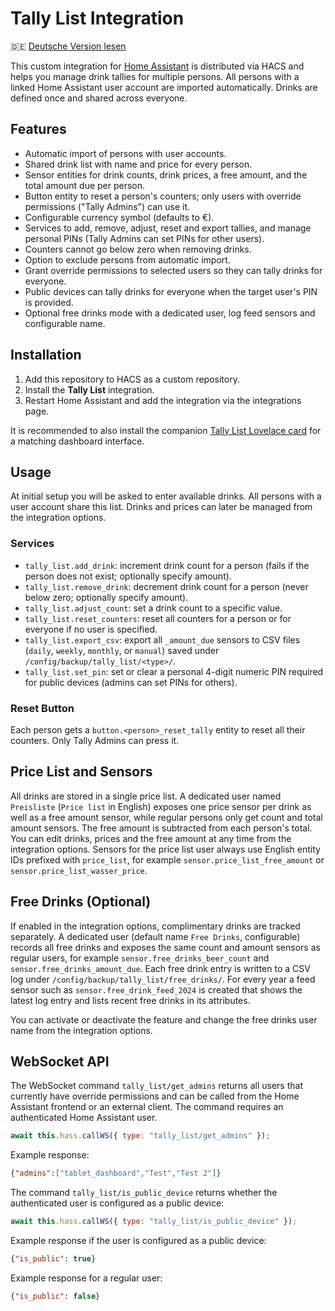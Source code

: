 # Tally List Integration

🇩🇪 [Deutsche Version lesen](README.de.md)

This custom integration for [Home Assistant](https://www.home-assistant.io/) is distributed via HACS and helps you manage drink tallies for multiple persons. All persons with a linked Home Assistant user account are imported automatically. Drinks are defined once and shared across everyone.

## Features

- Automatic import of persons with user accounts.
- Shared drink list with name and price for every person.
- Sensor entities for drink counts, drink prices, a free amount, and the total amount due per person.
- Button entity to reset a person's counters; only users with override permissions ("Tally Admins") can use it.
- Configurable currency symbol (defaults to €).
- Services to add, remove, adjust, reset and export tallies, and manage personal PINs (Tally Admins can set PINs for other users).
- Counters cannot go below zero when removing drinks.
- Option to exclude persons from automatic import.
- Grant override permissions to selected users so they can tally drinks for everyone.
- Public devices can tally drinks for everyone when the target user's PIN is provided.
- Optional free drinks mode with a dedicated user, log feed sensors and configurable name.

## Installation

1. Add this repository to HACS as a custom repository.
2. Install the **Tally List** integration.
3. Restart Home Assistant and add the integration via the integrations page.

It is recommended to also install the companion [Tally List Lovelace card](https://github.com/Spider19996/ha-tally-list-lovelace) for a matching dashboard interface.

## Usage

At initial setup you will be asked to enter available drinks. All persons with a user account share this list. Drinks and prices can later be managed from the integration options.

### Services

- `tally_list.add_drink`: increment drink count for a person (fails if the person does not exist; optionally specify amount).
- `tally_list.remove_drink`: decrement drink count for a person (never below zero; optionally specify amount).
- `tally_list.adjust_count`: set a drink count to a specific value.
- `tally_list.reset_counters`: reset all counters for a person or for everyone if no user is specified.
- `tally_list.export_csv`: export all `_amount_due` sensors to CSV files (`daily`, `weekly`, `monthly`, or `manual`) saved under `/config/backup/tally_list/<type>/`.
- `tally_list.set_pin`: set or clear a personal 4-digit numeric PIN required for public devices (admins can set PINs for others).

### Reset Button

Each person gets a `button.<person>_reset_tally` entity to reset all their counters. Only Tally Admins can press it.

## Price List and Sensors

All drinks are stored in a single price list. A dedicated user named `Preisliste` (`Price list` in English) exposes one price sensor per drink as well as a free amount sensor, while regular persons only get count and total amount sensors. The free amount is subtracted from each person's total. You can edit drinks, prices and the free amount at any time from the integration options.
Sensors for the price list user always use English entity IDs prefixed with `price_list`, for example `sensor.price_list_free_amount` or `sensor.price_list_wasser_price`.

## Free Drinks (Optional)

If enabled in the integration options, complimentary drinks are tracked separately.
A dedicated user (default name `Free Drinks`, configurable) records all free
drinks and exposes the same count and amount sensors as regular users, for
example `sensor.free_drinks_beer_count` and `sensor.free_drinks_amount_due`.
Each free drink entry is written to a CSV log under
`/config/backup/tally_list/free_drinks/`. For every year a feed sensor such as
`sensor.free_drink_feed_2024` is created that shows the latest log entry and
lists recent free drinks in its attributes.

You can activate or deactivate the feature and change the free drinks user name
from the integration options.

## WebSocket API

The WebSocket command `tally_list/get_admins` returns all users that currently have override permissions and can be called from the Home Assistant frontend or an external client. The command requires an authenticated Home Assistant user.

```js
await this.hass.callWS({ type: "tally_list/get_admins" });
```

Example response:

```json
{"admins":["tablet_dashboard","Test","Test 2"]}
```

The command `tally_list/is_public_device` returns whether the authenticated user is configured as a public device:

```js
await this.hass.callWS({ type: "tally_list/is_public_device" });
```

Example response if the user is configured as a public device:

```json
{"is_public": true}
```

Example response for a regular user:

```json
{"is_public": false}
```
